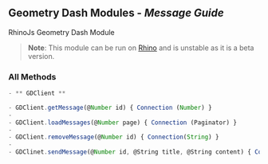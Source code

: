 ## Geometry Dash Modules - _Message Guide_
RhinoJs Geometry Dash Module
> **Note**: This module can be run on [Rhino](https://developer.mozilla.org/ko/docs/Rhino) and is unstable as it is a beta version.

### All Methods
```javascript
- ** GDClient **

- GDClient.getMessage(@Number id) { Connection (Number) }
-
- GDClient.loadMessages(@Number page) { Connection (Paginator) }
-
- GDClient.removeMessage(@Number id) { Connection(String) }
-
- GDClinet.sendMessage(@Number id, @String title, @String content) { Connection(String) }
```
